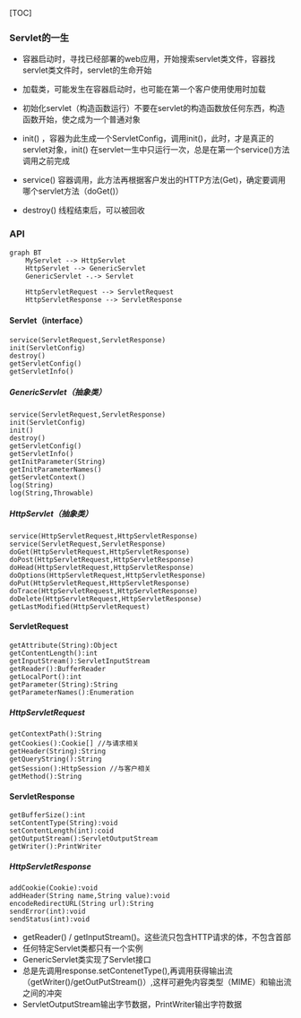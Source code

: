 [TOC]

### Servlet的一生

* 容器启动时，寻找已经部署的web应用，开始搜索servlet类文件，容器找servlet类文件时，servlet的生命开始

* 加载类，可能发生在容器启动时，也可能在第一个客户使用使用时加载

* 初始化servlet（构造函数运行）不要在servlet的构造函数放任何东西，构造函数开始，使之成为一个普通对象

* init() ，容器为此生成一个ServletConfig，调用init()，此时，才是真正的servlet对象，init() 在servlet一生中只运行一次，总是在第一个service()方法调用之前完成

* service() 容器调用，此方法再根据客户发出的HTTP方法(Get)，确定要调用哪个servlet方法（doGet()）

* destroy() 线程结束后，可以被回收


### API

```mermaid
graph BT
	MyServlet --> HttpServlet
	HttpServlet --> GenericServlet
	GenericServlet -.-> Servlet
	
	HttpServletRequest --> ServletRequest
	HttpServletResponse --> ServletResponse
```



#### Servlet（interface）

```
service(ServletRequest,ServletResponse)
init(ServletConfig)
destroy()
getServletConfig()
getServletInfo()
```

##### GenericServlet（抽象类）

```
service(ServletRequest,ServletResponse)
init(ServletConfig)
init()
destroy()
getServletConfig()
getServletInfo()
getInitParameter(String)
getInitParameterNames()
getServletContext()
log(String)
log(String,Throwable)
```

##### HttpServlet（抽象类）

```
service(HttpServletRequest,HttpServletResponse)
service(ServletRequest,ServletResponse)
doGet(HttpServletRequest,HttpServletResponse)
doPost(HttpServletRequest,HttpServletResponse)
doHead(HttpServletRequest,HttpServletResponse)
doOptions(HttpServletRequest,HttpServletResponse)
doPut(HttpServletRequest,HttpServletResponse)
doTrace(HttpServletRequest,HttpServletResponse)
doDelete(HttpServletRequest,HttpServletResponse)
getLastModified(HttpServletRequest)
```



#### ServletRequest

```
getAttribute(String):Object
getContentLength():int
getInputStream():ServletInputStream
getReader():BufferReader
getLocalPort():int
getParameter(String):String
getParameterNames():Enumeration
```



##### HttpServletRequest

```
getContextPath():String
getCookies():Cookie[] //与请求相关
getHeader(String):String
getQueryString():String
getSession():HttpSession //与客户相关
getMethod():String
```



#### ServletResponse

```
getBufferSize():int
setContentType(String):void
setContentLength(int):coid
getOutputStream():ServletOutputStream
getWriter():PrintWriter
```



##### HttpServletResponse

```
addCookie(Cookie):void
addHeader(String name,String value):void
encodeRedirectURL(String url):String
sendError(int):void
sendStatus(int):void
```



* getReader() / getInputStream()。这些流只包含HTTP请求的体，不包含首部
* 任何特定Servlet类都只有一个实例
* GenericServlet类实现了Servlet接口
* 总是先调用response.setContenetType(),再调用获得输出流（getWriter()/getOutPutStream()）,这样可避免内容类型（MIME）和输出流之间的冲突
* ServletOutputStream输出字节数据，PrintWriter输出字符数据

